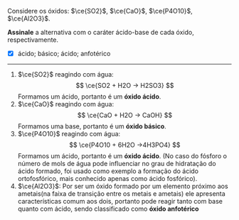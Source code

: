 Considere os óxidos: $\ce{SO2}$, $\ce{CaO}$, $\ce{P4O10}$, $\ce{Al2O3}$.

**Assinale** a alternativa com o caráter ácido-base de cada óxido, respectivamente.

- [x] ácido; básico; ácido; anfotérico

---

1. $\ce{SO2}$ reagindo com água:
    $$
        \ce{SO2 + H2O -> H2SO3}
        $$
    Formamos um ácido, portanto é um **óxido ácido**.
2. $\ce{CaO}$ reagindo com água:
    $$
        \ce{CaO + H2O -> CaOH}
    $$
    Formamos uma base, portanto é um **óxido básico**.
3. $\ce{P4O10}$ reagindo com água:
    $$
        \ce{P4O10 + 6H2O ->4H3PO4}
    $$
    Formamos um ácido, portanto é um **óxido ácido**. (No caso do fósforo o número de mols de água pode influenciar no grau de hidratação do ácido formado, foi usado como exemplo a formação do ácido ortofosfórico, mais conhecido apenas como ácido fosfórico).
4. $\ce{Al2O3}$: Por ser um óxido formado por um elemento próximo aos ametais(na faixa de transição entre os metais e ametais) ele apresenta características comum aos dois, portanto pode reagir tanto com base quanto com ácido, sendo classificado como **óxido anfotérico**

